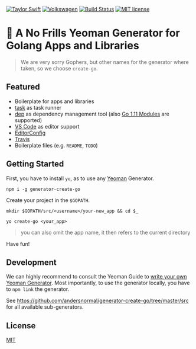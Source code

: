 [![Taylor Swift](https://img.shields.io/badge/secured%20by-taylor%20swift-brightgreen.svg)](https://twitter.com/SwiftOnSecurity)
[![Volkswagen](https://auchenberg.github.io/volkswagen/volkswargen_ci.svg?v=1)](https://github.com/auchenberg/volkswagen)
[![Build Status](https://travis-ci.org/andersnormal/generator-create-go.svg?branch=master)](https://travis-ci.org/andersnormal/generator-create-go)
[![MIT license](http://img.shields.io/badge/license-MIT-brightgreen.svg)](http://opensource.org/licenses/MIT)

# :speak_no_evil: A No Frills Yeoman Generator for Golang Apps and Libraries

> We are very sorry Gophers, but other names for the generator where taken, so we choose `create-go`.

## Featured

- Boilerplate for apps and libraries
- [task](https://github.com/go-task) as task runner
- [dep](https://github.com/golang/dep) as dependency management tool (also [Go 1.11 Modules](https://github.com/golang/go/wiki/Modules) are supported)
- [VS Code](https://code.visualstudio.com/) as editor support
- [EditorConfig](https://editorconfig.org/)
- [Travis](https://travis-ci.org/)
- Boilerplate files (e.g. `README`, `TODO`)

## Getting Started

First, you have to install `yo`, as to use any [Yeoman](http://yeoman.io/) Generator.

```
npm i -g generator-create-go
```

Create your project in the `$GOPATH`.

```
mkdir $GOPATH/src/<username>/your-new_app && cd $_
```

```
yo create-go <your_app>
```

> you can also omit the app name, it then refers to the current directory

Have fun!

## Development

We can highly recommend to consult the Yeoman Guide to [write your own Yeoman Generator](http://yeoman.io/authoring/). Most importantly, to use the generator locally, you have to `npm link` the generator.

See https://github.com/andersnormal/generator-create-go/tree/master/src for all available sub-generators.

## License

[MIT](/LICENSE)

